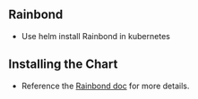 ## Rainbond

* Use helm install Rainbond in kubernetes

## Installing the Chart

* Reference the [Rainbond doc](https://www.rainbond.com/docs/install/other-methods/install-from-rancher/) for more details.

